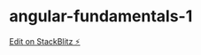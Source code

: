 # angular-fundamentals-1

[Edit on StackBlitz ⚡️](https://stackblitz.com/edit/angular-fundamentals-1)